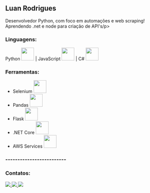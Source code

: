 <h2> Luan Rodrigues </h2>
  
<p>Desenvolvedor Python, com foco em automações e web scraping! Aprendendo .net e node para criação de API's/p>

<div>
  <h3>Linguagens:</h3>
  <p>Python <img heigth="30" width="40" src="https://cdn.jsdelivr.net/gh/devicons/devicon/icons/python/python-original.svg" /> | 
  JavaScript <img heigth="30" width="40" src="https://cdn.jsdelivr.net/gh/devicons/devicon/icons/javascript/javascript-original.svg" /> |
  C# <img heigth="30" width="40" src="https://cdn.jsdelivr.net/gh/devicons/devicon/icons/csharp/csharp-original.svg" />
  <p></p>
  <h3>Ferramentas:</h3>
  <ul>
    <li>Selenium <img heigth="30" width="40" src="https://cdn.jsdelivr.net/gh/devicons/devicon/icons/selenium/selenium-original.svg" /></li>
    <li> Pandas <img heigth="30" width="40" src="https://cdn.jsdelivr.net/gh/devicons/devicon/icons/pandas/pandas-original.svg" /></li>
    <li> Flask <img heigth="30" width="40" src="https://cdn.jsdelivr.net/gh/devicons/devicon/icons/flask/flask-original.svg" /></li>
    <li> .NET Core <img heigth="30" width="40" src="https://cdn.jsdelivr.net/gh/devicons/devicon/icons/dotnetcore/dotnetcore-original.svg" /></li>
    <li> AWS Services <img heigth="30" width="40" src="https://cdn.jsdelivr.net/gh/devicons/devicon/icons/amazonwebservices/amazonwebservices-original.svg" /></li>
  </ul>
  <p></p>
</div>
<div>
  <h3>-------------------------</h3>
  <h3>Contatos:</h3>
  <a href="mailto:luanrodriguesdev@gmail.com"><img src="https://img.shields.io/badge/Gmail-D14836?style=for-the-badge&logo=gmail&logoColor=white"</a>
  <a href="https://www.facebook.com/luanrodriguesdev/"><img src="https://img.shields.io/badge/Facebook-1877F2?style=for-the-badge&logo=facebook&logoColor=white"</a>
  <a href="https://www.linkedin.com/in/luanrodriguesferreira/"><img src="https://img.shields.io/badge/LinkedIn-0077B5?style=for-the-badge&logo=linkedin&logoColor=white"</a>
</div>


  
